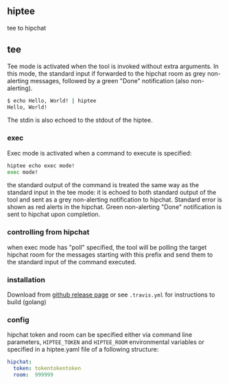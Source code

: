 ## hiptee

tee to hipchat 

## tee
 
Tee mode is activated when the tool is invoked without extra arguments. In this mode, the standard input if forwarded to 
  the hipchat room as grey non-alerting messages, followed by a green "Done" notification (also non-alerting).  

````bash
$ echo Hello, World! | hiptee
Hello, World!
````

The stdin is also echoed to the stdout of the hiptee. 
 
### exec

Exec mode is activated when a command to execute is specified:  

````bash
hiptee echo exec mode!
exec mode!
````

the standard output of the command is treated the same way as the standard input in the tee mode: it is echoed to both 
standard output of the tool and sent as a grey non-alerting notification to hipchat. Standard error is shown as red alerts
in the hipchat. Green non-alerting "Done" notification is sent to hipchat upon completion.

### controlling from hipchat

when exec mode has "poll" specified, the tool will be polling the target hipchat room for the messages starting with this prefix
and send them to the standard input of the command executed.

### installation 

Download from [github release page](https://github.com/mgurov/hiptee/releases) or see `.travis.yml` for instructions to build (golang) 
  
### config

hipchat token and room can be specified either via command line parameters, `HIPTEE_TOKEN` and `HIPTEE_ROOM` environmental
variables or specified in a hiptee.yaml file of a following structure: 

````yaml
hipchat:
  token: tokentokentoken
  room:  999999
````

